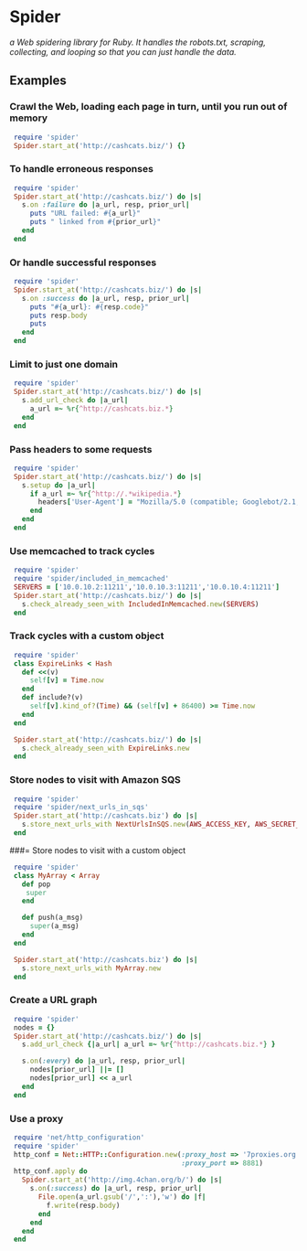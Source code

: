
# Spider
_a Web spidering library for Ruby. It handles the robots.txt,
scraping, collecting, and looping so that you can just handle the data._

## Examples

### Crawl the Web, loading each page in turn, until you run out of memory

```ruby
 require 'spider'
 Spider.start_at('http://cashcats.biz/') {}
```

### To handle erroneous responses

```ruby
 require 'spider'
 Spider.start_at('http://cashcats.biz/') do |s|
   s.on :failure do |a_url, resp, prior_url|
     puts "URL failed: #{a_url}"
     puts " linked from #{prior_url}"
   end
 end
```

### Or handle successful responses

```ruby
 require 'spider'
 Spider.start_at('http://cashcats.biz/') do |s|
   s.on :success do |a_url, resp, prior_url|
     puts "#{a_url}: #{resp.code}"
     puts resp.body
     puts
   end
 end
```

### Limit to just one domain

```ruby
 require 'spider'
 Spider.start_at('http://cashcats.biz/') do |s|
   s.add_url_check do |a_url|
     a_url =~ %r{^http://cashcats.biz.*}
   end
 end
```

### Pass headers to some requests

```ruby
 require 'spider'
 Spider.start_at('http://cashcats.biz/') do |s|
   s.setup do |a_url|
     if a_url =~ %r{^http://.*wikipedia.*}
       headers['User-Agent'] = "Mozilla/5.0 (compatible; Googlebot/2.1; +http://www.google.com/bot.html)"
     end
   end
 end
```

### Use memcached to track cycles

```ruby
 require 'spider'
 require 'spider/included_in_memcached'
 SERVERS = ['10.0.10.2:11211','10.0.10.3:11211','10.0.10.4:11211']
 Spider.start_at('http://cashcats.biz/') do |s|
   s.check_already_seen_with IncludedInMemcached.new(SERVERS)
 end
```

### Track cycles with a custom object

```ruby
 require 'spider'
 class ExpireLinks < Hash
   def <<(v)
     self[v] = Time.now
   end
   def include?(v)
     self[v].kind_of?(Time) && (self[v] + 86400) >= Time.now
   end
 end

 Spider.start_at('http://cashcats.biz/') do |s|
   s.check_already_seen_with ExpireLinks.new
 end
```

### Store nodes to visit with Amazon SQS

```ruby
 require 'spider'
 require 'spider/next_urls_in_sqs'
 Spider.start_at('http://cashcats.biz') do |s|
   s.store_next_urls_with NextUrlsInSQS.new(AWS_ACCESS_KEY, AWS_SECRET_ACCESS_KEY)
 end
```

###= Store nodes to visit with a custom object

```ruby
 require 'spider'
 class MyArray < Array
   def pop
	super
   end

   def push(a_msg)
     super(a_msg)
   end
 end

 Spider.start_at('http://cashcats.biz') do |s|
   s.store_next_urls_with MyArray.new
 end
```

### Create a URL graph

```ruby
 require 'spider'
 nodes = {}
 Spider.start_at('http://cashcats.biz/') do |s|
   s.add_url_check {|a_url| a_url =~ %r{^http://cashcats.biz.*} }

   s.on(:every) do |a_url, resp, prior_url|
     nodes[prior_url] ||= []
     nodes[prior_url] << a_url
   end
 end
```

### Use a proxy

```ruby
 require 'net/http_configuration'
 require 'spider'
 http_conf = Net::HTTP::Configuration.new(:proxy_host => '7proxies.org',
                                          :proxy_port => 8881)  
 http_conf.apply do
   Spider.start_at('http://img.4chan.org/b/') do |s|
     s.on(:success) do |a_url, resp, prior_url|
       File.open(a_url.gsub('/',':'),'w') do |f|
         f.write(resp.body)
       end
     end
   end
 end
```
